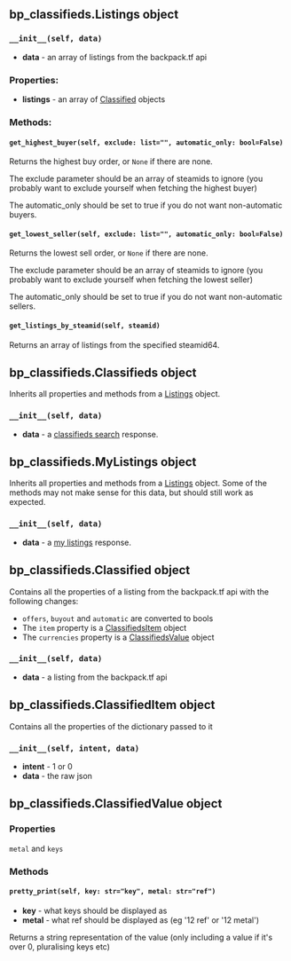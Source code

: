 ## bp_classifieds.Listings object

### `__init__(self, data)`
* **data** - an array of listings from the backpack.tf api

### Properties:

* **listings** - an array of [Classified](https://github.com/mninc/pytf/blob/master/bp_classifieds.md#bp_classifiedsclassified-object) objects

### Methods:

#### `get_highest_buyer(self, exclude: list="", automatic_only: bool=False)`

Returns the highest buy order, or `None` if there are none.

The exclude parameter should be an array of steamids to ignore (you probably want to exclude yourself when fetching the highest buyer)

The automatic_only should be set to true if you do not want non-automatic buyers.

#### `get_lowest_seller(self, exclude: list="", automatic_only: bool=False)`

Returns the lowest sell order, or `None` if there are none.

The exclude parameter should be an array of steamids to ignore (you probably want to exclude yourself when fetching the lowest seller)

The automatic_only should be set to true if you do not want non-automatic sellers.

#### `get_listings_by_steamid(self, steamid)`

Returns an array of listings from the specified steamid64.

## bp_classifieds.Classifieds object

Inherits all properties and methods from a [Listings](https://github.com/mninc/pytf/blob/master/bp_classifieds.md#bp_classifiedslistings-object) object.

### `__init__(self, data)`
* **data** - a [classifieds search](https://backpack.tf/api/docs/classifieds_search) response.

## bp_classifieds.MyListings object

Inherits all properties and methods from a [Listings](https://github.com/mninc/pytf/blob/master/bp_classifieds.md#bp_classifiedslistings-object) object. Some of the methods may not make sense for this data, but should still work as expected.

### `__init__(self, data)`
* **data** - a [my listings](https://backpack.tf/api/docs/my_listings) response.

## bp_classifieds.Classified object

Contains all the properties of a listing from the backpack.tf api with the following changes:

* `offers`, `buyout` and `automatic` are converted to bools
* The `item` property is a [ClassifiedsItem](https://github.com/mninc/pytf/blob/master/bp_classifieds.md#bp_classifiedsclassifieditem-object) object
* The `currencies` property is a [ClassifiedsValue](https://github.com/mninc/pytf/blob/master/bp_classifieds.md#bp_classifiedsclassifiedvalue-object) object

### `__init__(self, data)`
* **data** - a listing from the backpack.tf api

## bp_classifieds.ClassifiedItem object

Contains all the properties of the dictionary passed to it

### `__init__(self, intent, data)`
* **intent** - 1 or 0
* **data** - the raw json

## bp_classifieds.ClassifiedValue object

### Properties

`metal` and `keys`

### Methods

#### `pretty_print(self, key: str="key", metal: str="ref")`

* **key** - what keys should be displayed as
* **metal** - what ref should be displayed as (eg '12 ref' or '12 metal')

Returns a string representation of the value (only including a value if it's over 0, pluralising keys etc)
